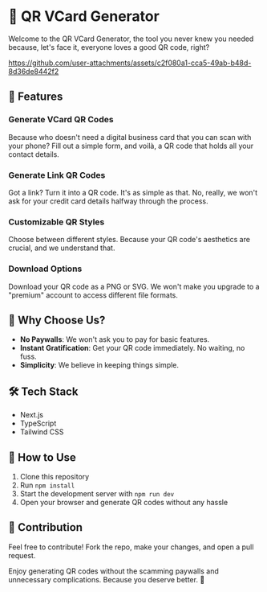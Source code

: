 # 🚀 QR VCard Generator

Welcome to the QR VCard Generator, the tool you never knew you needed because, let's face it, everyone loves a good QR code, right? 

https://github.com/user-attachments/assets/c2f080a1-cca5-49ab-b48d-8d36de8442f2

## 🎯 Features

### Generate VCard QR Codes
Because who doesn't need a digital business card that you can scan with your phone? Fill out a simple form, and voilà, a QR code that holds all your contact details.

### Generate Link QR Codes
Got a link? Turn it into a QR code. It's as simple as that. No, really, we won't ask for your credit card details halfway through the process.

### Customizable QR Styles
Choose between different styles. Because your QR code's aesthetics are crucial, and we understand that.

### Download Options
Download your QR code as a PNG or SVG. We won't make you upgrade to a "premium" account to access different file formats.

## 🌟 Why Choose Us?
- **No Paywalls**: We won't ask you to pay for basic features.
- **Instant Gratification**: Get your QR code immediately. No waiting, no fuss.
- **Simplicity**: We believe in keeping things simple.

## 🛠 Tech Stack
- Next.js
- TypeScript
- Tailwind CSS

## 🚀 How to Use
1. Clone this repository
2. Run `npm install`
3. Start the development server with `npm run dev`
4. Open your browser and generate QR codes without any hassle

## 🤝 Contribution
Feel free to contribute! Fork the repo, make your changes, and open a pull request.

Enjoy generating QR codes without the scamming paywalls and unnecessary complications. Because you deserve better. 🎉
